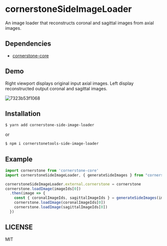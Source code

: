 # cornerstoneSideImageLoader
An image loader that reconstructs coronal and sagittal images from axial images.
<br>

## Dependencies 

* [cornerstone-core](https://github.com/cornerstonejs/cornerstone)

## Demo
Right viewport displays original input axial images. Left display reconstructed output coronal and sagittal images.

![7323b53f1068](https://user-images.githubusercontent.com/31844264/115286800-7545ce80-a18a-11eb-90dd-12b5496660d8.gif)


## Installation

```sh
$ yarn add cornerstone-side-image-loader
```

or

```sh
$ npm i cornerstonetools-side-image-loader
```

## Example

```js
import cornerstone from 'cornerstone-core'
import cornerstoneSideImageLoader, { generateSideImages } from "cornerstone-side-image-loader"

cornerstoneSideImageLoader.external.cornerstone = cornerstone
cornerstone.loadImage(imageIds[0])
  .then(image => {
    const { coronalImageIds, sagittalImageIds } = generateSideImages(images)
    cornerstone.loadImage(coronalImageIds[0])
    cornerstone.loadImage(sagittalImageIds[0])
  })
```

## LICENSE

MIT